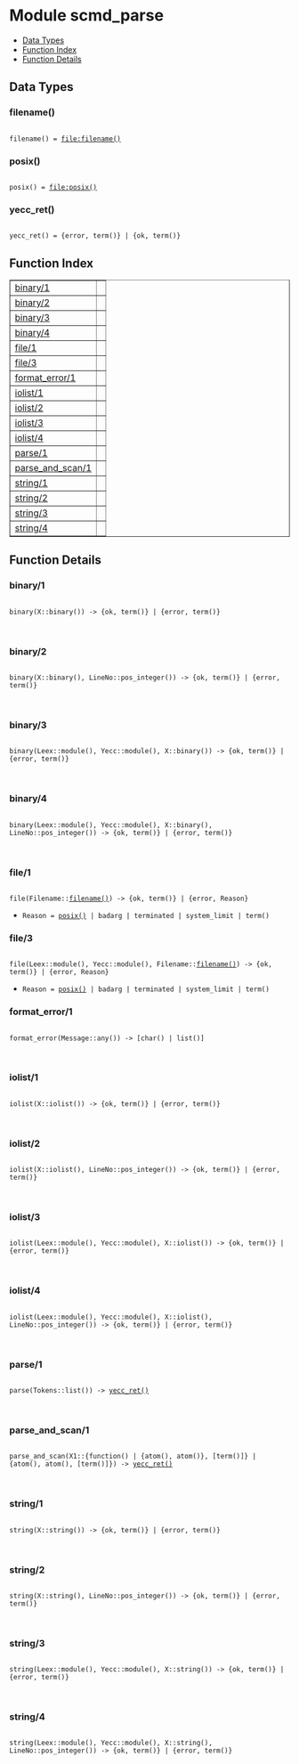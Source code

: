 

# Module scmd_parse #
* [Data Types](#types)
* [Function Index](#index)
* [Function Details](#functions)

<a name="types"></a>

## Data Types ##




### <a name="type-filename">filename()</a> ###


<pre><code>
filename() = <a href="file.md#type-filename">file:filename()</a>
</code></pre>




### <a name="type-posix">posix()</a> ###


<pre><code>
posix() = <a href="file.md#type-posix">file:posix()</a>
</code></pre>




### <a name="type-yecc_ret">yecc_ret()</a> ###


<pre><code>
yecc_ret() = {error, term()} | {ok, term()}
</code></pre>

<a name="index"></a>

## Function Index ##


<table width="100%" border="1" cellspacing="0" cellpadding="2" summary="function index"><tr><td valign="top"><a href="#binary-1">binary/1</a></td><td></td></tr><tr><td valign="top"><a href="#binary-2">binary/2</a></td><td></td></tr><tr><td valign="top"><a href="#binary-3">binary/3</a></td><td></td></tr><tr><td valign="top"><a href="#binary-4">binary/4</a></td><td></td></tr><tr><td valign="top"><a href="#file-1">file/1</a></td><td></td></tr><tr><td valign="top"><a href="#file-3">file/3</a></td><td></td></tr><tr><td valign="top"><a href="#format_error-1">format_error/1</a></td><td></td></tr><tr><td valign="top"><a href="#iolist-1">iolist/1</a></td><td></td></tr><tr><td valign="top"><a href="#iolist-2">iolist/2</a></td><td></td></tr><tr><td valign="top"><a href="#iolist-3">iolist/3</a></td><td></td></tr><tr><td valign="top"><a href="#iolist-4">iolist/4</a></td><td></td></tr><tr><td valign="top"><a href="#parse-1">parse/1</a></td><td></td></tr><tr><td valign="top"><a href="#parse_and_scan-1">parse_and_scan/1</a></td><td></td></tr><tr><td valign="top"><a href="#string-1">string/1</a></td><td></td></tr><tr><td valign="top"><a href="#string-2">string/2</a></td><td></td></tr><tr><td valign="top"><a href="#string-3">string/3</a></td><td></td></tr><tr><td valign="top"><a href="#string-4">string/4</a></td><td></td></tr></table>


<a name="functions"></a>

## Function Details ##

<a name="binary-1"></a>

### binary/1 ###

<pre><code>
binary(X::binary()) -&gt; {ok, term()} | {error, term()}
</code></pre>
<br />

<a name="binary-2"></a>

### binary/2 ###

<pre><code>
binary(X::binary(), LineNo::pos_integer()) -&gt; {ok, term()} | {error, term()}
</code></pre>
<br />

<a name="binary-3"></a>

### binary/3 ###

<pre><code>
binary(Leex::module(), Yecc::module(), X::binary()) -&gt; {ok, term()} | {error, term()}
</code></pre>
<br />

<a name="binary-4"></a>

### binary/4 ###

<pre><code>
binary(Leex::module(), Yecc::module(), X::binary(), LineNo::pos_integer()) -&gt; {ok, term()} | {error, term()}
</code></pre>
<br />

<a name="file-1"></a>

### file/1 ###

<pre><code>
file(Filename::<a href="#type-filename">filename()</a>) -&gt; {ok, term()} | {error, Reason}
</code></pre>

<ul class="definitions"><li><code>Reason = <a href="#type-posix">posix()</a> | badarg | terminated | system_limit | term()</code></li></ul>

<a name="file-3"></a>

### file/3 ###

<pre><code>
file(Leex::module(), Yecc::module(), Filename::<a href="#type-filename">filename()</a>) -&gt; {ok, term()} | {error, Reason}
</code></pre>

<ul class="definitions"><li><code>Reason = <a href="#type-posix">posix()</a> | badarg | terminated | system_limit | term()</code></li></ul>

<a name="format_error-1"></a>

### format_error/1 ###

<pre><code>
format_error(Message::any()) -&gt; [char() | list()]
</code></pre>
<br />

<a name="iolist-1"></a>

### iolist/1 ###

<pre><code>
iolist(X::iolist()) -&gt; {ok, term()} | {error, term()}
</code></pre>
<br />

<a name="iolist-2"></a>

### iolist/2 ###

<pre><code>
iolist(X::iolist(), LineNo::pos_integer()) -&gt; {ok, term()} | {error, term()}
</code></pre>
<br />

<a name="iolist-3"></a>

### iolist/3 ###

<pre><code>
iolist(Leex::module(), Yecc::module(), X::iolist()) -&gt; {ok, term()} | {error, term()}
</code></pre>
<br />

<a name="iolist-4"></a>

### iolist/4 ###

<pre><code>
iolist(Leex::module(), Yecc::module(), X::iolist(), LineNo::pos_integer()) -&gt; {ok, term()} | {error, term()}
</code></pre>
<br />

<a name="parse-1"></a>

### parse/1 ###

<pre><code>
parse(Tokens::list()) -&gt; <a href="#type-yecc_ret">yecc_ret()</a>
</code></pre>
<br />

<a name="parse_and_scan-1"></a>

### parse_and_scan/1 ###

<pre><code>
parse_and_scan(X1::{function() | {atom(), atom()}, [term()]} | {atom(), atom(), [term()]}) -&gt; <a href="#type-yecc_ret">yecc_ret()</a>
</code></pre>
<br />

<a name="string-1"></a>

### string/1 ###

<pre><code>
string(X::string()) -&gt; {ok, term()} | {error, term()}
</code></pre>
<br />

<a name="string-2"></a>

### string/2 ###

<pre><code>
string(X::string(), LineNo::pos_integer()) -&gt; {ok, term()} | {error, term()}
</code></pre>
<br />

<a name="string-3"></a>

### string/3 ###

<pre><code>
string(Leex::module(), Yecc::module(), X::string()) -&gt; {ok, term()} | {error, term()}
</code></pre>
<br />

<a name="string-4"></a>

### string/4 ###

<pre><code>
string(Leex::module(), Yecc::module(), X::string(), LineNo::pos_integer()) -&gt; {ok, term()} | {error, term()}
</code></pre>
<br />

